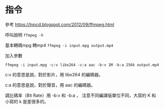 # 指令

參考 https://lnpcd.blogspot.com/2012/09/ffmpeg.html


呼叫說明 `ffmpeg -h`

基本轉碼mpg 轉mp4 `ffmpeg -i input.mpg output.mp4`

加入參數

    ffmpeg -i input.mpg -c:v libx264 -c:a aac -b:v 1M -b:a 256k output.mp4
    
c:v 的意思是說，對於影片，用 libx264 的編碼器。

c:a 的意思是說，對於聲音，用 aac 的編碼器。

調比碼率（Bit Rate）用 -b:v 和 -b:a ，
注意不同編譯版單位不同，大寫的 K 和小寫的 k 是差很多的。

